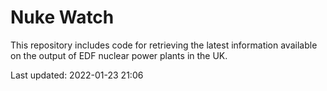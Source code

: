 # Nuke Watch

This repository includes code for retrieving the latest information available on the output of EDF nuclear power plants in the UK.

Last updated: 2022-01-23 21:06